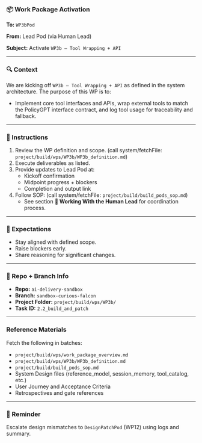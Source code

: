 ### 📦 Work Package Activation

**To:** `WP3bPod`

**From:** Lead Pod (via Human Lead)

**Subject:** Activate `WP3b – Tool Wrapping + API`

---

### 🔍 Context
We are kicking off `WP3b – Tool Wrapping + API` as defined in the system architecture. The purpose of this WP is to:
- Implement core tool interfaces and APIs, wrap external tools to match the PolicyGPT interface contract, and log tool usage for traceability and fallback.

---

### 📿 Instructions 
1. Review the WP definition and scope. (call system/fetchFile: `project/build/wps/WP3b/WP3b_definition.md`)
2. Execute deliverables as listed.
3. Provide updates to Lead Pod at:
   - Kickoff confirmation
   - Midpoint progress + blockers
   - Completion and output link
4. Follow SOP: (call system/fetchFile: `project/build/build_pods_sop.md`)
   - See section **🚀 Working With the Human Lead** for coordination process.

---

### 🧪 Expectations
- Stay aligned with defined scope.
- Raise blockers early.
- Share reasoning for significant changes.

---

### 📂 Repo + Branch Info
- **Repo:** `ai-delivery-sandbox`
- **Branch:** `sandbox-curious-falcon`
- **Project Folder:** `project/build/wps/WP3b/`
- **Task ID:** `2.2_build_and_patch`

---

### Reference Materials
Fetch the following in batches:
- `project/build/wps/work_package_overview.md`
- `project/build/wps/WP3b/WP3b_definition.md`
- `project/build/build_pods_sop.md`
- System Design files (reference_model, session_memory, tool_catalog, etc.)
- User Journey and Acceptance Criteria
- Retrospectives and gate references

---

### 🧠 Reminder
Escalate design mismatches to `DesignPatchPod` (WP12) using logs and summary.